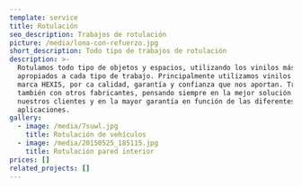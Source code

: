 ```yaml
---
template: service
title: Rotulación
seo_description: Trabajos de rotulación
picture: /media/lona-con-refuerzo.jpg
short_description: Todo tipo de trabajos de rotulación
description: >-
  Rotulamos todo tipo de objetos y espacios, utilizando los vinilos más
  apropiados a cada tipo de trabajo. Principalmente utilizamos vinilos de la
  marca HEXIS, por ca calidad, garantía y confianza que nos aportan. Trabajamos
  también con otros fabricantes, pensando siempre en la mejor solución para
  nuestros clientes y en la mayor garantía en función de las diferentes
  aplicaciones.
gallery:
  - image: /media/7suwl.jpg
    title: Rotulación de vehículos
  - image: /media/20150525_185115.jpg
    title: Rotulación pared interior
prices: []
related_projects: []
---
```


